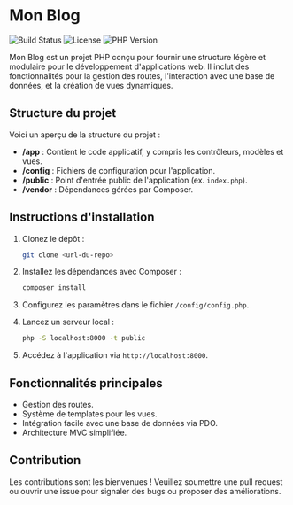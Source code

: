 
# Mon Blog

![Build Status](https://img.shields.io/badge/build-passing-brightgreen)
![License](https://img.shields.io/badge/license-MIT-blue)
![PHP Version](https://img.shields.io/badge/php-%3E%3D7.4-8892BF)


Mon Blog est un projet PHP conçu pour fournir une structure légère et modulaire pour le développement d'applications web. Il inclut des fonctionnalités pour la gestion des routes, l'interaction avec une base de données, et la création de vues dynamiques.

## Structure du projet

Voici un aperçu de la structure du projet :
- **/app** : Contient le code applicatif, y compris les contrôleurs, modèles et vues.
- **/config** : Fichiers de configuration pour l'application.
- **/public** : Point d'entrée public de l'application (ex. `index.php`).
- **/vendor** : Dépendances gérées par Composer.

## Instructions d'installation

1. Clonez le dépôt :
   ```bash
   git clone <url-du-repo>
   ```

2. Installez les dépendances avec Composer :
   ```bash
   composer install
   ```

3. Configurez les paramètres dans le fichier `/config/config.php`.

4. Lancez un serveur local :
   ```bash
   php -S localhost:8000 -t public
   ```

5. Accédez à l'application via `http://localhost:8000`.

## Fonctionnalités principales

- Gestion des routes.
- Système de templates pour les vues.
- Intégration facile avec une base de données via PDO.
- Architecture MVC simplifiée.

## Contribution

Les contributions sont les bienvenues ! Veuillez soumettre une pull request ou ouvrir une issue pour signaler des bugs ou proposer des améliorations.
